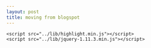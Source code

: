 ```yaml
---
layout: post
title: moving from blogspot
---
```



 <script src="../lib/d3.min.js"></script>
	<script src="../lib/highlight.min.js"></script>
	<script src="../lib/jquery-1.11.3.min.js"></script>


